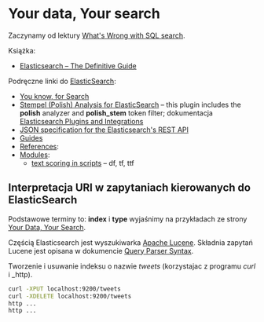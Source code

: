 # Your data, Your search

Zaczynamy od lektury [What's Wrong with SQL search](http://philip.greenspun.com/seia/search).

Książka:

* [Elasticsearch – The Definitive Guide](https://www.elastic.co/guide/en/elasticsearch/guide/master/index.html)

Podręczne linki do [ElasticSearch](https://github.com/elasticsearch):

* [You know, for Search](http://www.elasticsearch.org/)
* [Stempel (Polish) Analysis for ElasticSearch](https://github.com/elastic/elasticsearch/tree/master/plugins/) –
  this plugin includes the **polish** analyzer and **polish_stem** token filter;
  dokumentacja [Elasticsearch Plugins and Integrations](https://www.elastic.co/guide/en/elasticsearch/plugins/current/index.html)
* [JSON specification for the Elasticsearch's REST API](https://github.com/elasticsearch/elasticsearch/tree/master/rest-api-spec)
* [Guides](https://www.elastic.co/guide/index.html)
* [References](https://www.elastic.co/guide/en/elasticsearch/reference/current/index.html):
* [Modules](https://www.elastic.co/guide/en/elasticsearch/reference/current/modules.html):
  - [text scoring in scripts](http://www.elasticsearch.org/guide/en/elasticsearch/reference/current/modules-advanced-scripting.html) –
  df, tf, ttf

## Interpretacja URI w zapytaniach kierowanych do ElasticSearch

Podstawowe terminy to: **index** i **type** wyjaśnimy na przykładach ze strony [Your Data, Your Search](http://www.elasticsearch.org/blog/2010/02/12/yourdatayoursearch.html).

Częścią Elasticsearch jest wyszukiwarka [Apache Lucene](http://lucene.apache.org/). Składnia zapytań Lucene jest opisana w dokumencie [Query Parser Syntax](http://lucene.apache.org/core/old_versioned_docs/versions/3_5_0/queryparsersyntax.html).

Tworzenie i usuwanie indeksu o nazwie *tweets* (korzystajac z programu _curl_ i _http).

```sh
curl -XPUT localhost:9200/tweets
curl -XDELETE localhost:9200/tweets
http ...
http ...
```
